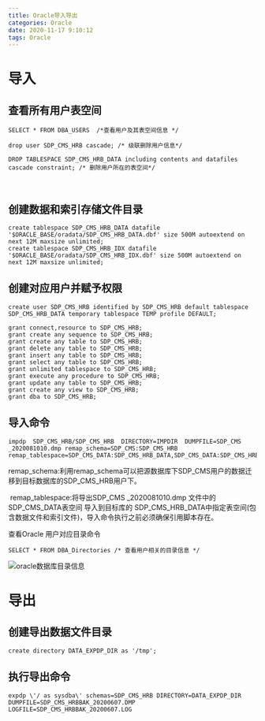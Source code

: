 ```yaml
---
title: Oracle导入导出
categories: Oracle
date: 2020-11-17 9:10:12
tags: Oracle
---
```

<!-- toc -->

#   导入

## <span id="inline-blue">查看所有用户表空间</span>

```oracle
SELECT * FROM DBA_USERS  /*查看用户及其表空间信息 */

drop user SDP_CMS_HRB cascade; /* 级联删除用户信息*/

DROP TABLESPACE SDP_CMS_HRB_DATA including contents and datafiles cascade constraint; /* 删除用户所在的表空间*/
```

​	

## <span id="inline-blue">创建数据和索引存储文件目录</span>

```oracle
create tablespace SDP_CMS_HRB_DATA datafile '$ORACLE_BASE/oradata/SDP_CMS_HRB_DATA.dbf' size 500M autoextend on next 12M maxsize unlimited;
create tablespace SDP_CMS_HRB_IDX datafile '$ORACLE_BASE/oradata/SDP_CMS_HRB_IDX.dbf' size 500M autoextend on next 12M maxsize unlimited;
```

 

## <span id="inline-blue">创建对应用户并赋予权限</span>

```oracle
create user SDP_CMS_HRB identified by SDP_CMS_HRB default tablespace SDP_CMS_HRB_DATA temporary tablespace TEMP profile DEFAULT;

grant connect,resource to SDP_CMS_HRB; 
grant create any sequence to SDP_CMS_HRB; 
grant create any table to SDP_CMS_HRB; 
grant delete any table to SDP_CMS_HRB; 
grant insert any table to SDP_CMS_HRB; 
grant select any table to SDP_CMS_HRB; 
grant unlimited tablespace to SDP_CMS_HRB; 
grant execute any procedure to SDP_CMS_HRB; 
grant update any table to SDP_CMS_HRB; 
grant create any view to SDP_CMS_HRB; 
grant dba to SDP_CMS_HRB;
```



## <span id="inline-blue">导入命令</span>

```oracle
impdp  SDP_CMS_HRB/SDP_CMS_HRB  DIRECTORY=IMPDIR  DUMPFILE=SDP_CMS _2020081010.dmp remap_schema=SDP_CMS:SDP_CMS_HRB remap_tablespace=SDP_CMS_DATA:SDP_CMS_HRB_DATA,SDP_CMS_DATA:SDP_CMS_HRB_IDX
```

​	remap_schema:利用remap_schema可以把源数据库下SDP_CMS用户的数据迁移到目标数据库的SDP_CMS_HRB用户下。

​	remap_tablespace:将导出SDP_CMS _2020081010.dmp 文件中的SDP_CMS_DATA表空间 导入到目标库的 SDP_CMS_HRB_DATA中指定表空间(包含数据文件和索引文件)，导入命令执行之前必须确保引用脚本存在。



查看Oracle 用户对应目录命令

```oracle
SELECT * FROM DBA_Directories /* 查看用户相关的目录信息 */
```

![oracle数据库目录信息](/images/oracle/oracle_20201118.png)

# 导出

## <span id="inline-blue">创建导出数据文件目录</span>

```oracle
create directory DATA_EXPDP_DIR as '/tmp'; 
```

## <span id="inline-blue">执行导出命令</span>

```oracle
expdp \'/ as sysdba\' schemas=SDP_CMS_HRB DIRECTORY=DATA_EXPDP_DIR DUMPFILE=SDP_CMS_HRBBAK_20200607.DMP LOGFILE=SDP_CMS_HRBBAK_20200607.LOG
```

